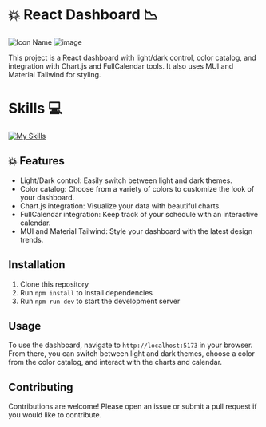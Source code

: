 # :collision: React Dashboard :chart_with_downwards_trend:

![Icon Name](https://github.com/alaa22333/React-Dashboard/assets/87030668/df83133e-f66d-4fbb-be84-27da4c11868f)  ![image](https://github.com/alaa22333/React-Dashboard/assets/87030668/aa1d6c46-736e-4e29-a118-5f55031d09a8)


This project is a React dashboard with light/dark control, color catalog, and integration with Chart.js and FullCalendar tools. It also uses MUI and Material Tailwind for styling.

# Skills :computer:

  [![My Skills](https://skillicons.dev/icons?i=react,html,css,firebase,tailwindcss,mui,charts,AOS)](https://skillicons.dev)

## :collision: Features 

- Light/Dark control: Easily switch between light and dark themes.
- Color catalog: Choose from a variety of colors to customize the look of your dashboard.
- Chart.js integration: Visualize your data with beautiful charts.
- FullCalendar integration: Keep track of your schedule with an interactive calendar.
- MUI and Material Tailwind: Style your dashboard with the latest design trends.

## Installation

1. Clone this repository
2. Run `npm install` to install dependencies
3. Run `npm run dev` to start the development server

## Usage

To use the dashboard, navigate to `http://localhost:5173` in your browser. From there, you can switch between light and dark themes, choose a color from the color catalog, and interact with the charts and calendar.

## Contributing

Contributions are welcome! Please open an issue or submit a pull request if you would like to contribute.

